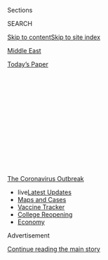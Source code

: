 <div id="app">

<div>

<div>

<div>

<div class="NYTAppHideMasthead css-1q2w90k e1suatyy0">

<div class="section css-ui9rw0 e1suatyy2">

<div class="css-eph4ug er09x8g0">

<div class="css-6n7j50">

</div>

<span class="css-1dv1kvn">Sections</span>

<div class="css-10488qs">

<span class="css-1dv1kvn">SEARCH</span>

</div>

[Skip to content](#site-content)[Skip to site index](#site-index)

</div>

<div id="masthead-section-label" class="css-1wr3we4 eaxe0e00">

[Middle
East](https://www.nytimes.com/section/world/middleeast)

</div>

<div class="css-10698na e1huz5gh0">

</div>

</div>

<div id="masthead-bar-one" class="section hasLinks css-15hmgas e1csuq9d3">

<div class="css-uqyvli e1csuq9d0">

</div>

<div class="css-1uqjmks e1csuq9d1">

</div>

<div class="css-9e9ivx">

[](https://myaccount.nytimes.com/auth/login?response_type=cookie&client_id=vi)

</div>

<div class="css-1bvtpon e1csuq9d2">

[Today’s
Paper](https://www.nytimes.com/section/todayspaper)

</div>

</div>

</div>

</div>

<div data-aria-hidden="false">

<div id="site-content" data-role="main">

<div>

<div class="css-1aor85t" style="opacity:0.000000001;z-index:-1;visibility:hidden">

<div class="css-1hqnpie">

<div class="css-epjblv">

<span class="css-17xtcya">[Middle
East](/section/world/middleeast)</span><span class="css-x15j1o">|</span><span class="css-fwqvlz">Trump’s
Syria Sanctions ‘Cannot Solve the Problem,’ Critics
Say</span>

</div>

<div class="css-k008qs">

<div class="css-1iwv8en">

<span class="css-18z7m18"></span>

<div>

</div>

</div>

<span class="css-1n6z4y">https://nyti.ms/33qvckv</span>

<div class="css-1705lsu">

<div class="css-4xjgmj">

<div class="css-4skfbu" data-role="toolbar" data-aria-label="Social Media Share buttons, Save button, and Comments Panel with current comment count" data-testid="share-tools">

  - 
  - 
  - 
  - 
    
    <div class="css-6n7j50">
    
    </div>

  - 

</div>

</div>

</div>

</div>

</div>

</div>

<div id="NYT_TOP_BANNER_REGION" class="css-13pd83m">

<div>

<div id="styln-prism-menu-1592847958612" class="section interactive-content interactive-size-medium css-1edisqu">

<div class="css-17ih8de interactive-body">

<div id="scroll-container" class="css-1gj85ro">

[<span class="styln-title-wrap"><span class="css-1pje3qr">The
Coronavirus</span><span class="css-1pje3qr">
Outbreak</span></span>](https://www.nytimes.com/news-event/coronavirus?action=click&pgtype=Article&state=default&region=TOP_BANNER&context=storylines_menu)

  - <span class="css-kqxiym" data-emphasize="true">live</span>[Latest
    Updates](https://www.nytimes.com/2020/08/04/world/coronavirus-cases.html?action=click&pgtype=Article&state=default&region=TOP_BANNER&context=storylines_menu)
  - [Maps and
    Cases](https://www.nytimes.com/interactive/2020/us/coronavirus-us-cases.html?action=click&pgtype=Article&state=default&region=TOP_BANNER&context=storylines_menu)
  - [Vaccine
    Tracker](https://www.nytimes.com/interactive/2020/science/coronavirus-vaccine-tracker.html?action=click&pgtype=Article&state=default&region=TOP_BANNER&context=storylines_menu)
  - [College
    Reopening](https://www.nytimes.com/2020/08/02/us/covid-college-reopening.html?action=click&pgtype=Article&state=default&region=TOP_BANNER&context=storylines_menu)
  - [Economy](https://www.nytimes.com/live/2020/08/04/business/stock-market-today-coronavirus?action=click&pgtype=Article&state=default&region=TOP_BANNER&context=storylines_menu)

</div>

</div>

</div>

</div>

</div>

<div id="top-wrapper" class="css-1sy8kpn">

<div id="top-slug" class="css-l9onyx">

Advertisement

</div>

[Continue reading the main
story](#after-top)

<div class="ad top-wrapper" style="text-align:center;height:100%;display:block;min-height:250px">

<div id="top" class="place-ad" data-position="top" data-size-key="top">

</div>

</div>

<div id="after-top">

</div>

</div>

<div>

<div id="sponsor-wrapper" class="css-1hyfx7x">

<div id="sponsor-slug" class="css-19vbshk">

Supported by

</div>

[Continue reading the main
story](#after-sponsor)

<div id="sponsor" class="ad sponsor-wrapper" style="text-align:center;height:100%;display:block">

</div>

<div id="after-sponsor">

</div>

</div>

<div class="css-186x18t">

</div>

<div class="css-1vkm6nb ehdk2mb0">

# Trump’s Syria Sanctions ‘Cannot Solve the Problem,’ Critics Say

</div>

Without a broader diplomatic effort, the newest and toughest penalties
will worsen a humanitarian crisis without forcing a leadership change,
experts say.

<div class="css-18e8msd">

<div class="css-pdw9fk epjyd6m0">

<div class="css-1txwxcy ey68jwv0" data-aria-hidden="true">

[![Pranshu
Verma](https://static01.nyt.com/images/2020/07/07/reader-center/author-pranshu-verma/author-pranshu-verma-thumbLarge.png
"Pranshu Verma")](https://www.nytimes.com/by/pranshu-verma)[![Vivian
Yee](https://static01.nyt.com/images/2018/02/20/multimedia/author-vivian-yee/author-vivian-yee-thumbLarge-v2.png
"Vivian Yee")](https://www.nytimes.com/by/vivian-yee)

</div>

<div class="css-1baulvz">

By [<span class="css-1baulvz" itemprop="name">Pranshu
Verma</span>](https://www.nytimes.com/by/pranshu-verma) and
[<span class="css-1baulvz last-byline" itemprop="name">Vivian
Yee</span>](https://www.nytimes.com/by/vivian-yee)

</div>

</div>

  - 
    
    <div class="css-ld3wwf e16638kd2">
    
    Aug. 4, 2020Updated <span class="css-epvm6">1:07 p.m.
    ET</span>
    
    </div>

  - 
    
    <div class="css-4xjgmj">
    
    <div class="css-pvvomx" data-role="toolbar" data-aria-label="Social Media Share buttons, Save button, and Comments Panel with current comment count" data-testid="share-tools">
    
      - 
      - 
      - 
      - 
        
        <div class="css-6n7j50">
        
        </div>
    
      - 
    
    </div>
    
    </div>

</div>

</div>

<div class="section meteredContent css-1r7ky0e" name="articleBody" itemprop="articleBody">

<div class="css-79elbk" data-testid="photoviewer-wrapper">

<div class="css-z3e15g" data-testid="photoviewer-wrapper-hidden">

</div>

<div class="css-1a48zt4 ehw59r15" data-testid="photoviewer-children">

![<span class="css-16f3y1r e13ogyst0" data-aria-hidden="true">Syrians
fled the city of Ariha, in the Idlib Province, in March after government
forces, backed by Russian air power, bombed parts of the region in an
effort to obtain control. New sanctions by the United States could scare
off companies interested in rebuilding Syria’s
cities.</span><span class="css-cnj6d5 e1z0qqy90" itemprop="copyrightHolder"><span class="css-1ly73wi e1tej78p0">Credit...</span><span>Tyler
Hicks/The New York
Times</span></span>](https://static01.nyt.com/images/2020/08/03/us/politics/03dc-syria-sanctions/merlin_170451123_c94169bd-de3a-4340-90d7-06525b9de1dd-articleLarge.jpg?quality=75&auto=webp&disable=upscale)

</div>

</div>

<div class="css-1fanzo5 StoryBodyCompanionColumn">

<div class="css-53u6y8">

WASHINGTON — The Trump administration has embarked on its toughest round
of economic sanctions against Syria, intending to break President Bashar
al-Assad’s reign over the country and stop a civil war that has claimed
over half a million lives.

Secretary of State Mike Pompeo says the administration will not end the
pressure campaign on Mr. al-Assad and his backers until he agrees to a
United Nations resolution prompting peace talks and a transition of
power.

But diplomatic and humanitarian assistance experts are wary of the
strategy, saying economic sanctions alone, no matter how punishing, will
do little to bring Mr. al-Assad to the negotiating table and will only
worsen the humanitarian crisis in Syria, which has been exacerbated by a
[collapsing
economy](https://www.nytimes.com/2020/06/15/world/middleeast/syria-economy-assad-makhlouf.html).

Critics also warn that the Trump administration will waste the broadened
sanctioning power Congress gave it if diplomatic outreach to the Syrian
government and its allies does not accompany economic punishment.

</div>

</div>

<div class="css-1fanzo5 StoryBodyCompanionColumn">

<div class="css-53u6y8">

“Sanctions alone cannot solve the problem,” said [John E.
Smith](https://www.mofo.com/people/john-smith.html), the former director
of the Treasury Department’s Office of Foreign Assets Control. “It’s
difficult to see what else the U.S. government is doing in Syria other
than putting a bunch of Syrian regime insiders on a list that they don’t
really care one way or the other they are on.”

The newest round of sanctions on Syria comes as the [Caesar Syria
Civilian Protection
Act](https://www.nytimes.com/2019/12/16/us/politics/us-syria-sanctions-war-crimes.html),
which President Trump signed into law in December, went into effect in
mid-June.

The legislation — named after a military photographer, code-named
Caesar, who leaked over 50,000 photos of torture and other atrocities
taking place in Mr. al-Assad’s prisons — is stronger than previous
sanctions, which started in 1979 when Washington first [declared
Syria](https://www.state.gov/state-sponsors-of-terrorism/) a state
sponsor of terrorism.

It allows the United States to freeze the assets of any person or
business dealing with al-Assad’s government, regardless of nationality.
It also targets Russia and Iran, Mr. al-Assad’s primary backers.

The law also punishes individuals and corporations anywhere in the world
dealing with three crucial sectors of the Syrian economy: the domestic
oil industry, the Syrian military and engineering or construction
businesses operating in government-held regions.

</div>

</div>

<div class="css-1fanzo5 StoryBodyCompanionColumn">

<div class="css-53u6y8">

“Congress is giving companies around the world a choice,” Mr. Smith
said. “You can go do business in Syria if you would like, but if you do,
you risk being cut off from the almighty dollar and the U.S. financial
system.”

Since June, over 40 elites have been sanctioned, including Mr.
al-Assad’s wife and his oldest son, other members of his extended
family and senior military leaders. Business people crucial to the
reconstruction of government-held Syria have also been
targeted.

<div id="NYT_MAIN_CONTENT_1_REGION" class="css-9tf9ac">

<div>

<div id="styln-covid-updates-world" class="section interactive-content interactive-size-medium css-1ftcdic">

<div class="css-17ih8de interactive-body">

<div id="styln-briefing-block" data-asset-id="QXJ0aWNsZTpueXQ6Ly9hcnRpY2xlLzNhNGMwYWI5LWIwY2QtNWQwOS1hZTgwLTdjMGU3ZTA1OWQ2OA==">

<div class="briefing-block-header-section">

# [Latest Updates: Global Coronavirus Outbreak](https://www.nytimes.com/2020/08/04/world/coronavirus-cases.html?action=click&pgtype=Article&state=default&region=MAIN_CONTENT_1&context=storylines_live_updates)

<div class="briefing-block-ts">

Updated 2020-08-04T19:32:24.665Z

</div>

</div>

  - [Public and private schools in Maryland and elsewhere are divided
    over in-person
    instruction.](https://www.nytimes.com/2020/08/04/world/coronavirus-cases.html?action=click&pgtype=Article&state=default&region=MAIN_CONTENT_1&context=storylines_live_updates#link-4825b93)
  - [N.Y.C.’s health commissioner resigns after clashing with the mayor
    over the
    virus.](https://www.nytimes.com/2020/08/04/world/coronavirus-cases.html?action=click&pgtype=Article&state=default&region=MAIN_CONTENT_1&context=storylines_live_updates#link-4d1eafa8)
  - [‘Long days, long nights’: Washington prepares for a prolonged fight
    over virus
    relief.](https://www.nytimes.com/2020/08/04/world/coronavirus-cases.html?action=click&pgtype=Article&state=default&region=MAIN_CONTENT_1&context=storylines_live_updates#link-6b644638)

<div class="briefing-block-footer">

<div class="briefing-block-footer-meta">

[See more
updates](https://www.nytimes.com/2020/08/04/world/coronavirus-cases.html?action=click&pgtype=Article&state=default&region=MAIN_CONTENT_1&context=storylines_live_updates)

</div>

<div class="briefing-block-briefinglinks">

<span>More live coverage:</span>
[Markets](https://www.nytimes.com/live/2020/08/04/business/stock-market-today-coronavirus?action=click&pgtype=Article&state=default&region=MAIN_CONTENT_1&context=storylines_live_updates)

</div>

</div>

</div>

</div>

</div>

</div>

</div>

Experts note that sanctions have caused widespread concern in the
country. Companies interested in rebuilding Syria’s cities and
countryside — which could require $250 to $400 billion to reconstruct —
may be scared away from doing business in the region, stalling Syria’s
path to recovery.

Ahead of the United States announcing its first round of Caesar Act
sanctions in mid-June, Syria devalued its currency by 44 percent.

But Trump administration officials say their efforts, billed as a
“sustained campaign of economic and political pressure,” has just
started, and they expect many more actions to come.

“This will continue to be the ‘summer of Caesar,’” said [Joel D.
Rayburn](https://www.state.gov/biographies/joel-d-rayburn/), the State
Department’s special envoy for Syria. “There will be no end to them
until the Syrian regime and its allies accede.”

</div>

</div>

<div class="css-1fanzo5 StoryBodyCompanionColumn">

<div class="css-53u6y8">

The sanctions arrive at a time when Mr. al-Assad has nearly won Syria’s
nine-year civil war, and finds his economy
crumbling.

</div>

</div>

<div class="css-79elbk" data-testid="photoviewer-wrapper">

<div class="css-z3e15g" data-testid="photoviewer-wrapper-hidden">

</div>

<div class="css-1a48zt4 ehw59r15" data-testid="photoviewer-children">

<div class="css-1xdhyk6 erfvjey0">

<span class="css-1ly73wi e1tej78p0">Image</span>

<div class="css-zjzyr8">

<div data-testid="lazyimage-container" style="height:257.77777777777777px">

</div>

</div>

</div>

<span class="css-16f3y1r e13ogyst0" data-aria-hidden="true">Shopping at
a market in Raqqa in March. The value of Syria’s currency has fallen so
far that basic commodities are unaffordable to many
residents.</span><span class="css-cnj6d5 e1z0qqy90" itemprop="copyrightHolder"><span class="css-1ly73wi e1tej78p0">Credit...</span><span>Ivor
Prickett for The New York Times</span></span>

</div>

</div>

<div class="css-1fanzo5 StoryBodyCompanionColumn">

<div class="css-53u6y8">

The currency is nearly worthless, making basic commodities unaffordable
to large swaths of the population. Protests against poor living
conditions have erupted in parts of the country. The
[coronavirus](https://www.nytimes.com/interactive/2020/world/coronavirus-maps.html)
is also taking hold. And Syria’s main trading partner, Lebanon, is
dealing with an economic meltdown that has spillover effects into its
own economy.

Former government officials agree that the sanctions, piled on top of
the current state of Syria’s economy, could have a devastating impact on
the humanitarian situation in a country where nearly 80 percent of the
people live in poverty.

Others note that Mr. Trump’s [increasing
reliance](https://www.nytimes.com/2019/11/15/us/politics/trump-iran-sanctions.html)
on sanctions against repressive governments like Iran and North Korea
has done little to change behaviors of the ruling class, whose members
often find ways to evade the punitive measures or pass down the
punishing effects onto their citizens.

“The regime elites continue to flourish, they continue to get luxury
goods, they continue to do their shopping trips,” Mr. Smith said. “It is
generally the people of the jurisdiction that pay the ultimate penalty
from the poverty that is inflicted on that government.”

There is little question that American sanctions, writ large, have made
life harder for many ordinary Syrians.

Business and factory owners describe the headache of importing and
exporting goods using channels outside the American banking system and
of losing international customers and suppliers who do not want to run
afoul of the sanctions.

</div>

</div>

<div class="css-1fanzo5 StoryBodyCompanionColumn">

<div class="css-53u6y8">

Cheaper but inferior Syrian- and Iranian-made products have replaced
other imported ones at supermarkets. Iran, struggling with its own
American sanctions, cannot throw Syria a major lifeline.

But the causes of Syria’s economic crisis go far beyond the sanctions,
including a civil war that has decimated its cities, factories,
infrastructure and hospitals.

A shopkeeper from the al-Midan neighborhood of Damascus blamed runaway
inflation and soaring food prices on corrupt dealings between the
government and Assad cronies.

“The corruption and government checkpoints and looting are making our
lives and our business harder than the American sanctions,” said the
shopkeeper, Abu Muhammad, 60.

Democratic and Republican lawmakers have put provisions into the Caesar
Act ensuring humanitarian organizations are still able to provide food
and aid to Syrians.

But humanitarian workers operating in the country note that despite best
intentions of lawmakers, the reality on the ground will be different.

They note medicine is already becoming harder to bring into the country.
Insurance companies are telling aid organizations they will not cover
certain procedures. A.T.M.’s have shut down, causing relief workers to
waste precious time standing in line to withdraw salaries.

</div>

</div>

<div class="css-1fanzo5 StoryBodyCompanionColumn">

<div class="css-53u6y8">

This may not all be directly because of the sanctions, aid experts said,
but the vast nature of the United States’ sanctions efforts is scaring
companies away from the region, even though they may be legally allowed
to
operate.

<div id="NYT_MAIN_CONTENT_3_REGION" class="css-9tf9ac">

<div>

<div id="styln-prism-freeform-1594220623585" class="section interactive-content interactive-size-medium css-1ftcdic">

<div class="css-17ih8de interactive-body">

<div id="prism-freeform-block-85410" class="css-19mumt8" data-role="complementary" data-storyline="The Coronavirus Outbreak" data-truncated="true" tabindex="0">

<div class="css-a8d9oz">

<div class="css-eb027h">

[](https://www.nytimes.com/news-event/coronavirus?action=click&pgtype=Article&state=default&region=MAIN_CONTENT_3&context=storylines_faq)

### The Coronavirus Outbreak ›

#### Frequently Asked Questions

Updated August 4, 2020

  - #### I have antibodies. Am I now immune?
    
      - As of right now,[that seems likely, for at least several
        months.](https://www.nytimes.com/2020/07/22/health/covid-antibodies-herd-immunity.html?action=click&pgtype=Article&state=default&region=MAIN_CONTENT_3&context=storylines_faq)
        There have been frightening accounts of people suffering what
        seems to be a second bout of Covid-19. But experts say these
        patients may have a drawn-out course of infection, with the
        virus taking a slow toll weeks to months after initial exposure.
        People infected with the coronavirus typically
        [produce](https://www.nature.com/articles/s41586-020-2456-9)
        immune molecules called antibodies, which are [protective
        proteins made in response to an
        infection](https://www.nytimes.com/2020/05/07/health/coronavirus-antibody-prevalence.html?action=click&pgtype=Article&state=default&region=MAIN_CONTENT_3&context=storylines_faq)[.
        These antibodies
        may](https://www.nytimes.com/2020/05/07/health/coronavirus-antibody-prevalence.html?action=click&pgtype=Article&state=default&region=MAIN_CONTENT_3&context=storylines_faq)
        last in the body [only two to three
        months](https://www.nature.com/articles/s41591-020-0965-6),
        which may seem worrisome, but that’s perfectly normal after an
        acute infection subsides, said Dr. Michael Mina, an immunologist
        at Harvard University. It may be possible to get the coronavirus
        again, but it’s highly unlikely that it would be possible in a
        short window of time from initial infection or make people
        sicker the second time.

  - #### I’m a small-business owner. Can I get relief?
    
      - The [stimulus bills enacted in
        March](https://www.nytimes.com/article/small-business-loans-stimulus-grants-freelancers-coronavirus.html?action=click&pgtype=Article&state=default&region=MAIN_CONTENT_3&context=storylines_faq)
        offer help for the millions of American small businesses. Those
        eligible for aid are businesses and nonprofit organizations with
        fewer than 500 workers, including sole proprietorships,
        independent contractors and freelancers. Some larger companies
        in some industries are also eligible. The help being offered,
        which is being managed by the Small Business Administration,
        includes the Paycheck Protection Program and the Economic Injury
        Disaster Loan program. But lots of folks have [not yet seen
        payouts.](https://www.nytimes.com/interactive/2020/05/07/business/small-business-loans-coronavirus.html?action=click&pgtype=Article&state=default&region=MAIN_CONTENT_3&context=storylines_faq)
        Even those who have received help are confused: The rules are
        draconian, and some are stuck sitting on [money they don’t know
        how to
        use.](https://www.nytimes.com/2020/05/02/business/economy/loans-coronavirus-small-business.html?action=click&pgtype=Article&state=default&region=MAIN_CONTENT_3&context=storylines_faq)
        Many small-business owners are getting less than they expected
        or [not hearing anything at
        all.](https://www.nytimes.com/2020/06/10/business/Small-business-loans-ppp.html?action=click&pgtype=Article&state=default&region=MAIN_CONTENT_3&context=storylines_faq)

  - #### What are my rights if I am worried about going back to work?
    
      - Employers have to provide [a safe
        workplace](https://www.osha.gov/SLTC/covid-19/standards.html)
        with policies that protect everyone equally. [And if one of your
        co-workers tests positive for the coronavirus, the
        C.D.C.](https://www.nytimes.com/article/coronavirus-money-unemployment.html?action=click&pgtype=Article&state=default&region=MAIN_CONTENT_3&context=storylines_faq)
        has said that [employers should tell their
        employees](https://www.cdc.gov/coronavirus/2019-ncov/community/guidance-business-response.html)
        -- without giving you the sick employee’s name -- that they may
        have been exposed to the virus.

  - #### Should I refinance my mortgage?
    
      - [It could be a good
        idea,](https://www.nytimes.com/article/coronavirus-money-unemployment.html?action=click&pgtype=Article&state=default&region=MAIN_CONTENT_3&context=storylines_faq)
        because mortgage rates have [never been
        lower.](https://www.nytimes.com/2020/07/16/business/mortgage-rates-below-3-percent.html?action=click&pgtype=Article&state=default&region=MAIN_CONTENT_3&context=storylines_faq)
        Refinancing requests have pushed mortgage applications to some
        of the highest levels since 2008, so be prepared to get in line.
        But defaults are also up, so if you’re thinking about buying a
        home, be aware that some lenders have tightened their standards.

  - #### What is school going to look like in September?
    
      - It is unlikely that many schools will return to a normal
        schedule this fall, requiring the grind of [online
        learning](https://www.nytimes.com/2020/06/05/us/coronavirus-education-lost-learning.html?action=click&pgtype=Article&state=default&region=MAIN_CONTENT_3&context=storylines_faq),
        [makeshift child
        care](https://www.nytimes.com/2020/05/29/us/coronavirus-child-care-centers.html?action=click&pgtype=Article&state=default&region=MAIN_CONTENT_3&context=storylines_faq)
        and [stunted
        workdays](https://www.nytimes.com/2020/06/03/business/economy/coronavirus-working-women.html?action=click&pgtype=Article&state=default&region=MAIN_CONTENT_3&context=storylines_faq)
        to continue. California’s two largest public school districts —
        Los Angeles and San Diego — said on July 13, that [instruction
        will be remote-only in the
        fall](https://www.nytimes.com/2020/07/13/us/lausd-san-diego-school-reopening.html?action=click&pgtype=Article&state=default&region=MAIN_CONTENT_3&context=storylines_faq),
        citing concerns that surging coronavirus infections in their
        areas pose too dire a risk for students and teachers. Together,
        the two districts enroll some 825,000 students. They are the
        largest in the country so far to abandon plans for even a
        partial physical return to classrooms when they reopen in
        August. For other districts, the solution won’t be an
        all-or-nothing approach. [Many
        systems](https://bioethics.jhu.edu/research-and-outreach/projects/eschool-initiative/school-policy-tracker/),
        including the nation’s largest, New York City, are devising
        [hybrid
        plans](https://www.nytimes.com/2020/06/26/us/coronavirus-schools-reopen-fall.html?action=click&pgtype=Article&state=default&region=MAIN_CONTENT_3&context=storylines_faq)
        that involve spending some days in classrooms and other days
        online. There’s no national policy on this yet, so check with
        your municipal school system regularly to see what is happening
        in your
community.

<div id="styln-survey-component-85410" class="styln-survey-component" data-surveyname="faq" data-surveystoryline="coronavirus">

</div>

</div>

<div class="css-6mllg9">

</div>

<div class="css-pmm6ed">

<span class="css-5gimkt"></span>

</div>

</div>

</div>

</div>

</div>

</div>

</div>

“It’s a double-edged sword,” said [Basma
Alloush](https://www.mei.edu/experts/basma-alloush), policy and advocacy
adviser for the Norwegian Refugee Council, a humanitarian organization
that operates in Syria. “If the U.S. is using such sweeping, vast
sanctions to yield some kind of political goal, they’re not paying
enough attention to the unintended consequences.”

She added: “With the U.S. adding this additional pressure on ordinary
people that have gone through hell and back, they really need to do a
lot more to demonstrate how exactly they’re going to be protecting these
civilians.”

To hear the Syrian government tell it, American sanctions are the root
of all of Syria’s economic problems. Strident propaganda to that effect
fills state television and the mouths of government loyalists.

“The moment the United States of America lifts the sanctions and stops
the Caesar Act, the prices of goods, commodities and foodstuffs will
drop at least 50 percent,” Mohammed Samer al-Khalil, the economic
minister, said at a talk on July 15.

Defiance is a common response. A government employee in Damascus, Abu
Nidal, noted that Syrians had already survived punishing American
sanctions from the 1980s on without succumbing to what he called
“American hegemony.”

“These measures will never ever change the peoples’ loyalty and support
for President Bashar al-Assad and his war against the terrorist groups
and to retake every inch of Syria,” added Abu Nidal, 50, who, like most
Syrians interviewed, asked to be identified by a nickname because he
feared repercussions for speaking to a foreign journalist.

</div>

</div>

<div class="css-1fanzo5 StoryBodyCompanionColumn">

<div class="css-53u6y8">

Mr. al-Assad’s government, like the aid groups, insists that the
sanctions snarl the process of importing medicines, vaccines and medical
equipment. But verifying those claims has proved difficult in a country
with little transparency and an interest in vilifying the United States.

During a [rare
visit](https://www.nytimes.com/2019/08/20/world/middleeast/syria-recovery-aleppo-douma.html)
to Syria by New York Times journalists last year, the government did not
allow them to visit a hospital or interview doctors about what officials
said were medical shortages caused by the sanctions that preceded the
Caesar Act.

A physician at a government hospital in Damascus, interviewed this week,
however, said he had not seen any gaps recently.

“The Syrian health minister keeps saying the Caesar Act is badly
affecting the health sector,” said Dr. Muhammad, 45, who asked to be
identified by his first name to avoid punishment for speaking, “but I
haven’t noticed it.”

Experts note a major goal for these sanctions is to restrict the flow of
capital from Russia and Iran into Syria. The rationale is that if Mr.
al-Assad’s primary backers feel the financial pain of sanctions, they
could be persuaded into helping negotiate a peace deal.

But absent a diplomatic strategy to accompany economic sanctions,
critics worry the Trump administration will not get Mr. al-Assad’s
allies to change the status quo.

“As Russians will tell you, they’ve been sanctioned themselves — it’s
not a game changer to them,” said [Alexander
Bick](https://www.wilsoncenter.org/person/alexander-bick), who was
director for Syria in President Barack Obama’s National Security
Council. “Ultimately, sanctions are a tool in a diplomatic process.”

</div>

</div>

<div class="css-1fanzo5 StoryBodyCompanionColumn">

<div class="css-53u6y8">

He added that any change in Syrian leadership would be “embarrassing” to
Russia: “It would undermine Putin’s message — which has been, ‘I stand
by my clients’ — and would undermine Russia’s broader goal to prevent
America from changing regimes at will.”

Some scholars say the Caesar Act sanctions could be leverage to achieve
small, specific goals, such as the release of political prisoners.
Others think they could have a greater effect — with the broad
jurisdiction Congress has provided the Trump administration helping to
achieve peace in a region that has been plagued by a brutal civil war.

But they note that only thirteen businesses and individuals that have
been sanctioned since June are actually under the new law. Most are
sanctioned under executive orders signed by Mr. Trump in October 2019.

Some question why Russian individuals and entities have not been
sanctioned, given their outsized role in the conflict.

“Does this fall into that huge area of uncertainty about how willing the
Trump White House is to take actions against Russia?” said [Steven
Heydemann](https://www.brookings.edu/experts/steven-heydemann/), a
senior fellow at the Brookings Institution. “It risks calling the
credibility of the administration’s commitment to the sanctions into
question.”

Pranshu Verma reported from Washington, and Vivian Yee from Beirut. An
employee of The New York Times contributed reporting from Damascus.

</div>

</div>

<div>

</div>

</div>

<div>

</div>

<div>

</div>

<div>

</div>

<div>

<div id="bottom-wrapper" class="css-1ede5it">

<div id="bottom-slug" class="css-l9onyx">

Advertisement

</div>

[Continue reading the main
story](#after-bottom)

<div id="bottom" class="ad bottom-wrapper" style="text-align:center;height:100%;display:block;min-height:90px">

</div>

<div id="after-bottom">

</div>

</div>

</div>

</div>

</div>

## Site Index

<div>

</div>

## Site Information Navigation

  - [© <span>2020</span> <span>The New York Times
    Company</span>](https://help.nytimes.com/hc/en-us/articles/115014792127-Copyright-notice)

<!-- end list -->

  - [NYTCo](https://www.nytco.com/)
  - [Contact
    Us](https://help.nytimes.com/hc/en-us/articles/115015385887-Contact-Us)
  - [Work with us](https://www.nytco.com/careers/)
  - [Advertise](https://nytmediakit.com/)
  - [T Brand Studio](http://www.tbrandstudio.com/)
  - [Your Ad
    Choices](https://www.nytimes.com/privacy/cookie-policy#how-do-i-manage-trackers)
  - [Privacy](https://www.nytimes.com/privacy)
  - [Terms of
    Service](https://help.nytimes.com/hc/en-us/articles/115014893428-Terms-of-service)
  - [Terms of
    Sale](https://help.nytimes.com/hc/en-us/articles/115014893968-Terms-of-sale)
  - [Site
    Map](https://spiderbites.nytimes.com)
  - [Help](https://help.nytimes.com/hc/en-us)
  - [Subscriptions](https://www.nytimes.com/subscription?campaignId=37WXW)

</div>

</div>

</div>

</div>
